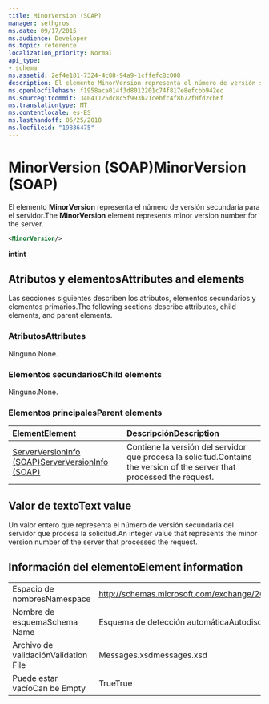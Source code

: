 ```yaml
---
title: MinorVersion (SOAP)
manager: sethgros
ms.date: 09/17/2015
ms.audience: Developer
ms.topic: reference
localization_priority: Normal
api_type:
- schema
ms.assetid: 2ef4e181-7324-4c88-94a9-1cffefc8c008
description: El elemento MinorVersion representa el número de versión secundaria para el servidor.
ms.openlocfilehash: f1958aca014f3d8012201c74f817e8efcbb942ec
ms.sourcegitcommit: 34041125dc8c5f993b21cebfc4f8b72f0fd2cb6f
ms.translationtype: MT
ms.contentlocale: es-ES
ms.lasthandoff: 06/25/2018
ms.locfileid: "19836475"
---
```

# <a name="minorversion-soap"></a><span data-ttu-id="387ae-103">MinorVersion (SOAP)</span><span class="sxs-lookup"><span data-stu-id="387ae-103">MinorVersion (SOAP)</span></span>

<span data-ttu-id="387ae-104">El elemento **MinorVersion** representa el número de versión secundaria para el servidor.</span><span class="sxs-lookup"><span data-stu-id="387ae-104">The **MinorVersion** element represents minor version number for the server.</span></span> 
  
```XML
<MinorVersion/>
```

 <span data-ttu-id="387ae-105">**int**</span><span class="sxs-lookup"><span data-stu-id="387ae-105">**int**</span></span>
## <a name="attributes-and-elements"></a><span data-ttu-id="387ae-106">Atributos y elementos</span><span class="sxs-lookup"><span data-stu-id="387ae-106">Attributes and elements</span></span>

<span data-ttu-id="387ae-107">Las secciones siguientes describen los atributos, elementos secundarios y elementos primarios.</span><span class="sxs-lookup"><span data-stu-id="387ae-107">The following sections describe attributes, child elements, and parent elements.</span></span>
  
### <a name="attributes"></a><span data-ttu-id="387ae-108">Atributos</span><span class="sxs-lookup"><span data-stu-id="387ae-108">Attributes</span></span>

<span data-ttu-id="387ae-109">Ninguno.</span><span class="sxs-lookup"><span data-stu-id="387ae-109">None.</span></span>
  
### <a name="child-elements"></a><span data-ttu-id="387ae-110">Elementos secundarios</span><span class="sxs-lookup"><span data-stu-id="387ae-110">Child elements</span></span>

<span data-ttu-id="387ae-111">Ninguno.</span><span class="sxs-lookup"><span data-stu-id="387ae-111">None.</span></span>
  
### <a name="parent-elements"></a><span data-ttu-id="387ae-112">Elementos principales</span><span class="sxs-lookup"><span data-stu-id="387ae-112">Parent elements</span></span>

|<span data-ttu-id="387ae-113">**Element**</span><span class="sxs-lookup"><span data-stu-id="387ae-113">**Element**</span></span>|<span data-ttu-id="387ae-114">**Descripción**</span><span class="sxs-lookup"><span data-stu-id="387ae-114">**Description**</span></span>|
|:-----|:-----|
|[<span data-ttu-id="387ae-115">ServerVersionInfo (SOAP)</span><span class="sxs-lookup"><span data-stu-id="387ae-115">ServerVersionInfo (SOAP)</span></span>](serverversioninfo-soap.md) <br/> |<span data-ttu-id="387ae-116">Contiene la versión del servidor que procesa la solicitud.</span><span class="sxs-lookup"><span data-stu-id="387ae-116">Contains the version of the server that processed the request.</span></span>  <br/> |
   
## <a name="text-value"></a><span data-ttu-id="387ae-117">Valor de texto</span><span class="sxs-lookup"><span data-stu-id="387ae-117">Text value</span></span>

<span data-ttu-id="387ae-118">Un valor entero que representa el número de versión secundaria del servidor que procesa la solicitud.</span><span class="sxs-lookup"><span data-stu-id="387ae-118">An integer value that represents the minor version number of the server that processed the request.</span></span>
  
## <a name="element-information"></a><span data-ttu-id="387ae-119">Información del elemento</span><span class="sxs-lookup"><span data-stu-id="387ae-119">Element information</span></span>

|||
|:-----|:-----|
|<span data-ttu-id="387ae-120">Espacio de nombres</span><span class="sxs-lookup"><span data-stu-id="387ae-120">Namespace</span></span>  <br/> |http://schemas.microsoft.com/exchange/2010/Autodiscover  <br/> |
|<span data-ttu-id="387ae-121">Nombre de esquema</span><span class="sxs-lookup"><span data-stu-id="387ae-121">Schema Name</span></span>  <br/> |<span data-ttu-id="387ae-122">Esquema de detección automática</span><span class="sxs-lookup"><span data-stu-id="387ae-122">Autodiscover schema</span></span>  <br/> |
|<span data-ttu-id="387ae-123">Archivo de validación</span><span class="sxs-lookup"><span data-stu-id="387ae-123">Validation File</span></span>  <br/> |<span data-ttu-id="387ae-124">Messages.xsd</span><span class="sxs-lookup"><span data-stu-id="387ae-124">messages.xsd</span></span>  <br/> |
|<span data-ttu-id="387ae-125">Puede estar vacío</span><span class="sxs-lookup"><span data-stu-id="387ae-125">Can be Empty</span></span>  <br/> |<span data-ttu-id="387ae-126">True</span><span class="sxs-lookup"><span data-stu-id="387ae-126">True</span></span>  <br/> |
   

